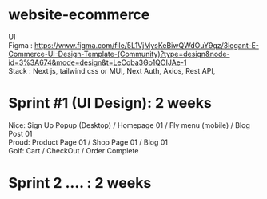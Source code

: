 # website-ecommerce

UI <br />
Figma : https://www.figma.com/file/5L1VjMysKeBiwQWdOuY9qz/3legant-E-Commerce-UI-Design-Template-(Community)?type=design&node-id=3%3A674&mode=design&t=LeCqba3Go1QOIJAe-1<br />
Stack : Next js, tailwind css or MUI, Next Auth, Axios, Rest API, <br />

# Sprint #1 (UI Design): 2 weeks  <br />
Nice: Sign Up Popup (Desktop) / Homepage 01 / Fly menu (mobile) / Blog Post 01<br />
Proud: Product Page 01 / Shop Page 01 / Blog 01 <br />
Golf: Cart / CheckOut / Order Complete<br />
# Sprint 2 .... : 2 weeks<br />

